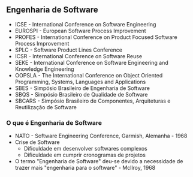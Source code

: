 ## Engenharia de Software

* ICSE - International Conference on Software Engineering
* EUROSPI - European Software Process Improvement
* PROFES - International Conference on Product Focused Software Process Improvement
* SPLC - Software Product Lines Conference
* ICSR - International Conference on Software Reuse
* SEKE - International Conference on Software Engineering and Knowledge Engineering
* OOPSLA - The International Conference on Object Oriented Programming, Systems, Languages and Applications
* SBES - Simpósio Brasileiro de Engenharia de Software
* SBQS - Simpósio Brasileiro de Qualidade de Software
* SBCARS - Simpósio Brasileiro de Componentes, Arquiteturas e Reutilização de Software

### O que é Engenharia de Software

* NATO - Software Engineering Conference, Garmish, Alemanha - 1968
* Crise de Software
  * Dificuldade em desenvolver softwares complexos
  * Dificuldade em cumprir cronogramas de projetos
* O termo "Engenharia de Software" deu-se devido a necessidade de trazer mais "engenharia para o software" - Mcllroy, 1968
